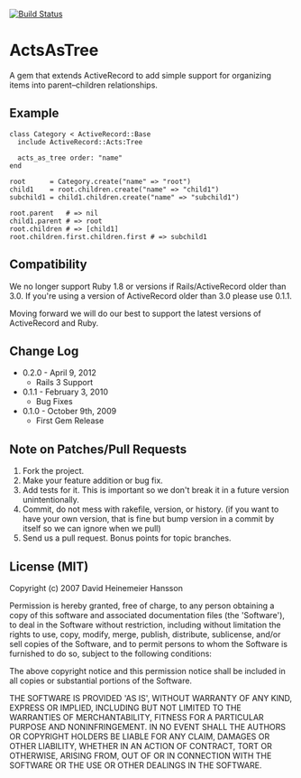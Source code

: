 [![Build Status](https://secure.travis-ci.org/amerine/acts_as_tree.png?branch=master)](http://travis-ci.org/amerine/acts_as_tree)

# ActsAsTree

A gem that extends ActiveRecord to add simple support for organizing items into
parent–children relationships.

## Example

    class Category < ActiveRecord::Base
      include ActiveRecord::Acts:Tree

      acts_as_tree order: "name"
    end

    root      = Category.create("name" => "root")
    child1    = root.children.create("name" => "child1")
    subchild1 = child1.children.create("name" => "subchild1")

    root.parent   # => nil
    child1.parent # => root
    root.children # => [child1]
    root.children.first.children.first # => subchild1

## Compatibility

We no longer support Ruby 1.8 or versions if Rails/ActiveRecord older than 3.0. If you're using a version of ActiveRecord older than 3.0 please use 0.1.1.

Moving forward we will do our best to support the latest versions of ActiveRecord and Ruby.

## Change Log

* 0.2.0 - April 9, 2012
	*  Rails 3 Support
* 0.1.1 - February 3, 2010
	* Bug Fixes
* 0.1.0 - October 9th, 2009
	* First Gem Release

## Note on Patches/Pull Requests

1. Fork the project.
2. Make your feature addition or bug fix.
3. Add tests for it. This is important so we don't break it in a future version
   unintentionally.
4. Commit, do not mess with rakefile, version, or history. (if you want to have
   your own version, that is fine but bump version in a commit by itself so we can
   ignore when we pull)
5. Send us a pull request. Bonus points for topic branches.

## License (MIT)

Copyright (c) 2007 David Heinemeier Hansson

Permission is hereby granted, free of charge, to any person obtaining a copy of
this software and associated documentation files (the 'Software'), to deal in the
Software without restriction, including without limitation the rights to use,
copy, modify, merge, publish, distribute, sublicense, and/or sell copies of the
Software, and to permit persons to whom the Software is furnished to do so,
subject to the following conditions:

The above copyright notice and this permission notice shall be included in all
copies or substantial portions of the Software.

THE SOFTWARE IS PROVIDED 'AS IS', WITHOUT WARRANTY OF ANY KIND, EXPRESS OR
IMPLIED, INCLUDING BUT NOT LIMITED TO THE WARRANTIES OF MERCHANTABILITY, FITNESS
FOR A PARTICULAR PURPOSE AND NONINFRINGEMENT. IN NO EVENT SHALL THE AUTHORS OR
COPYRIGHT HOLDERS BE LIABLE FOR ANY CLAIM, DAMAGES OR OTHER LIABILITY, WHETHER IN
AN ACTION OF CONTRACT, TORT OR OTHERWISE, ARISING FROM, OUT OF OR IN CONNECTION
WITH THE SOFTWARE OR THE USE OR OTHER DEALINGS IN THE SOFTWARE.
